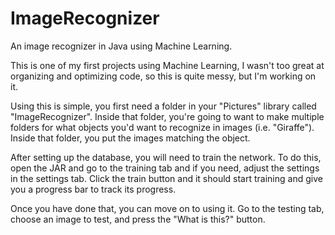 # ImageRecognizer
An image recognizer in Java using Machine Learning.

This is one of my first projects using Machine Learning, I wasn't too great at organizing and optimizing code, so this is quite messy, but I'm working on it.

Using this is simple, you first need a folder in your "Pictures" library called "ImageRecognizer". Inside that folder, you're going to want to make multiple folders for what objects you'd want to recognize in images (i.e. "Giraffe"). Inside that folder, you put the images matching the object.

After setting up the database, you will need to train the network. To do this, open the JAR and go to the training tab and if you need, adjust the settings in the settings tab. Click the train button and it should start training and give you a progress bar to track its progress.

Once you have done that, you can move on to using it. Go to the testing tab, choose an image to test, and press the "What is this?" button.

